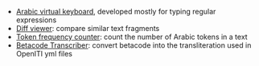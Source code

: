 * [Arabic virtual keyboard](https://pverkind.github.io/arabicVirtualKeyboard/), developed mostly for typing regular expressions
* [Diff viewer](https://kitab-project.org/diffViewer/): compare similar text fragments
* [Token frequency counter](https://openiti.github.io/tokenFrequency/): count the number of Arabic tokens in a text
* [Betacode Transcriber](https://pverkind.github.io/betacodeTranscriber/): convert betacode into the transliteration used in OpenITI yml files
